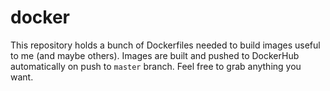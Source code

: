 # docker

This repository holds a bunch of Dockerfiles needed to build images useful to me (and maybe others).
Images are built and pushed to DockerHub automatically on push to `master` branch.
Feel free to grab anything you want.
